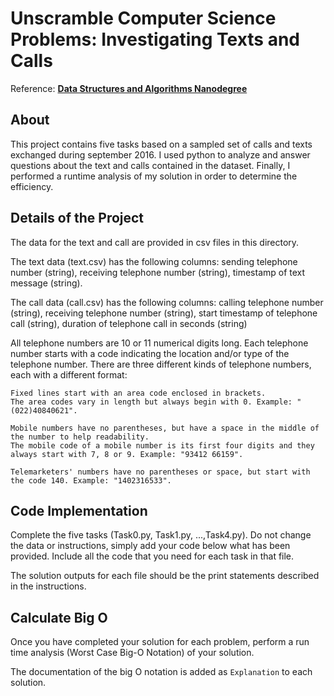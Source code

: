 # Unscramble Computer Science Problems: Investigating Texts and Calls
Reference: <i class="icon-cog"></i> **[Data Structures and Algorithms Nanodegree](https://www.udacity.com/course/nd256)**

## About
This project contains five tasks based on a sampled set of calls and texts exchanged during september 2016.
I used python to analyze and answer questions about the text and calls contained in the dataset. Finally, I performed a runtime analysis of my solution in order to determine the efficiency.

## Details of the Project

The data for the text and call are provided in csv files in this directory.

The text data (text.csv) has the following columns: sending telephone number (string), receiving telephone number (string), timestamp of text message (string).

The call data (call.csv) has the following columns: calling telephone number (string), receiving telephone number (string), start timestamp of telephone call (string), duration of telephone call in seconds (string)

All telephone numbers are 10 or 11 numerical digits long. Each telephone number starts with a code indicating the location and/or type of the telephone number. There are three different kinds of telephone numbers, each with a different format:
```
Fixed lines start with an area code enclosed in brackets. 
The area codes vary in length but always begin with 0. Example: "(022)40840621". 

Mobile numbers have no parentheses, but have a space in the middle of the number to help readability. 
The mobile code of a mobile number is its first four digits and they always start with 7, 8 or 9. Example: "93412 66159". 

Telemarketers' numbers have no parentheses or space, but start with the code 140. Example: "1402316533".
```

## Code Implementation
Complete the five tasks (Task0.py, Task1.py, ...,Task4.py). 
Do not change the data or instructions, simply add your code below what has been provided. 
Include all the code that you need for each task in that file.

The solution outputs for each file should be the print statements described in the instructions. 

## Calculate Big O
Once you have completed your solution for each problem, perform a run time analysis (Worst Case Big-O Notation) of your solution. 

The documentation of the big O notation is added as `Explanation` to each solution.

